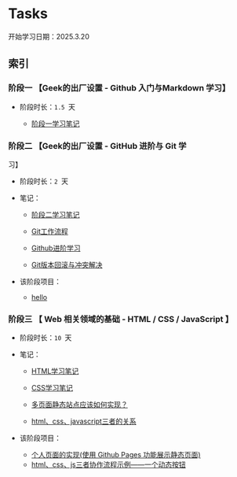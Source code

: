 # Tasks
开始学习日期：2025.3.20
## 索引 
### 阶段一 【Geek的出厂设置 - Github 入门与Markdown 学习】  
+ 阶段时长：`1.5 `天

  - [阶段一学习笔记](<Task1/阶段一学习笔记.md>)  

### 阶段二 【Geek的出厂设置 - GitHub 进阶与 Git 学
习】  
+ 阶段时长：`2 `天  
+ 笔记：
  
  - [阶段二学习笔记](<Task2/阶段二学习笔记.md>)  
  - [Git工作流程](<Task2/Git工作流程.md>)

  - [Github进阶学习](<Task2/Github进阶学习笔记.md>)
  - [Git版本回滚与冲突解决](<Task2/Git版本回滚与冲突解决.md>)
  
+ 该阶段项目：
  
  - [hello](<Task2/hello.md>)
### 阶段三 【 Web 相关领域的基础 - HTML / CSS / JavaScript 】  
+ 阶段时长：`10 `天  

+ 笔记：
  - [HTML学习笔记](<Task3/HTML学习笔记.md>)
  
  - [CSS学习笔记](<Task3/CSS学习笔记.md>)
  
  - [多页面静态站点应该如何实现？](<Task3/多页面静态站点实现.md>)
  - [html、css、javascript三者的关系](<Task3/html、css、javascript三者的关系.md>)


+ 该阶段项目：
  
  - [个人页面的实现(使用 Github Pages 功能展示静态页面)](https://qr114514.github.io)
  - [html、css、js三者协作流程示例——一个动态按钮](<Task3/协作流程示例：一个动态按钮.html>)